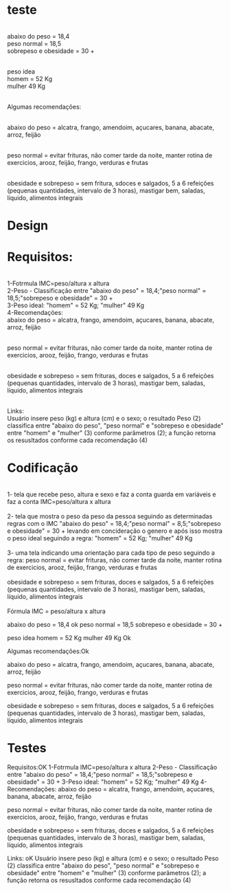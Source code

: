 # teste

<br>abaixo do peso = 18,4
<br>peso normal = 18,5
<br>sobrepeso e obesidade = 30 +

<br>peso idea
<br>homem = 52 Kg
<br>mulher  49 Kg

<br>Algumas recomendações:

<br>abaixo do peso = alcatra, frango, amendoim, açucares, banana, abacate, arroz, feijão

<br>peso normal = evitar frituras, não comer tarde da noite, manter rotina de exercicios, arooz, feijão, frango, verduras e frutas

<br>obesidade e sobrepeso = sem fritura, sdoces e salgados, 5 a 6 refeições (pequenas quantidades, intervalo de 3 horas), mastigar bem, saladas, líquido, alimentos integrais

# Design


# Requisitos:
<br>1-Fotrmula IMC=peso/altura x altura
<br>2-Peso - Classificação entre "abaixo do peso" = 18,4;"peso normal" = 18,5;"sobrepeso e obesidade" = 30 +
<br>3-Peso ideal: "homem" = 52 Kg; "mulher"  49 Kg
<br>4-Recomendações: 
<br>abaixo do peso = alcatra, frango, amendoim, açucares, banana, abacate, arroz, feijão

<br>peso normal = evitar frituras, não comer tarde da noite, manter rotina de exercicios, arooz, feijão, frango, verduras e frutas

<br>obesidade e sobrepeso = sem frituras, doces e salgados, 5 a 6 refeições (pequenas quantidades, intervalo de 3 horas), mastigar bem, saladas, líquido, alimentos integrais

<br>Links:
<br>Usuário insere peso (kg) e altura (cm) e o sexo; o resultado Peso (2) classifica entre "abaixo do peso", "peso normal" e "sobrepeso e obesidade" entre "homem" e "mulher" (3) conforme parâmetros (2); a função retorna os resusltados conforme cada recomendação (4)
<br>
# Codificação
<br>1- tela que recebe peso, altura e sexo e faz a conta guarda em variáveis e faz a conta IMC=peso/altura x altura
<br>
<br>2- tela que mostra o peso da peso da pessoa seguindo as determinadas regras com o IMC "abaixo do peso" = 18,4;"peso normal" = 8,5;"sobrepeso e obesidade" = 30 + levando em concideração o genero e após isso mostra o peso ideal seguindo a regra: "homem" = 52 Kg; "mulher"  49 Kg
<br>
<br>3- uma tela indicando uma orientação para cada tipo de peso seguindo a regra: peso normal = evitar frituras, não comer tarde da noite, manter rotina de exercicios, arooz, feijão, frango, verduras e frutas
<br>
<br>obesidade e sobrepeso = sem frituras, doces e salgados, 5 a 6 refeições (pequenas quantidades, intervalo de 3 horas), mastigar bem, saladas, líquido, alimentos integrais
<br>
<br>Fórmula IMC = peso/altura x altura

abaixo do peso = 18,4  ok
peso normal = 18,5 
sobrepeso e obesidade = 30 +

peso idea
homem = 52 Kg
mulher  49 Kg Ok

Algumas recomendações:Ok

abaixo do peso = alcatra, frango, amendoim, açucares, banana, abacate, arroz, feijão

peso normal = evitar frituras, não comer tarde da noite, manter rotina de exercicios, arooz, feijão, frango, verduras e frutas

obesidade e sobrepeso = sem frituras, doces e salgados, 5 a 6 refeições (pequenas quantidades, intervalo de 3 horas), mastigar bem, saladas, líquido, alimentos integrais
# Testes
Requisitos:OK
1-Fotrmula IMC=peso/altura x altura
2-Peso - Classificação entre "abaixo do peso" = 18,4;"peso normal" = 18,5;"sobrepeso e obesidade" = 30 +
3-Peso ideal: "homem" = 52 Kg; "mulher"  49 Kg
4-Recomendações: 
abaixo do peso = alcatra, frango, amendoim, açucares, banana, abacate, arroz, feijão

peso normal = evitar frituras, não comer tarde da noite, manter rotina de exercicios, arooz, feijão, frango, verduras e frutas

obesidade e sobrepeso = sem frituras, doces e salgados, 5 a 6 refeições (pequenas quantidades, intervalo de 3 horas), mastigar bem, saladas, líquido, alimentos integrais

Links: oK
Usuário insere peso (kg) e altura (cm) e o sexo; o resultado Peso (2) classifica entre "abaixo do peso", "peso normal" e "sobrepeso e obesidade" entre "homem" e "mulher" (3) conforme parâmetros (2); a função retorna os resusltados conforme cada recomendação (4)

